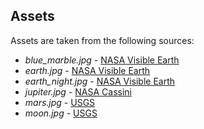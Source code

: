 ## Assets

Assets are taken from the following sources:

- _blue_marble.jpg_ - [NASA Visible Earth](https://visibleearth.nasa.gov/)
- _earth.jpg_ - [NASA Visible Earth](https://visibleearth.nasa.gov/)
- _earth_night.jpg_ - [NASA Visible Earth](https://visibleearth.nasa.gov/)
- _jupiter.jpg_ - [NASA Cassini](https://solarsystem.nasa.gov/missions/cassini/galleries/)
- _mars.jpg_ - [USGS](https://astrogeology.usgs.gov/search/details/Mars/Viking/MDIM21/Mars_Viking_MDIM21_ClrMosaic_global_232m/cub)
- _moon.jpg_ - [USGS](https://astrogeology.usgs.gov/search/map/Moon/Clementine/UVVIS/Lunar_Clementine_UVVIS_750nm_Global_Mosaic_118m_v2)

